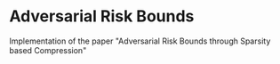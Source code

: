 # Adversarial Risk Bounds
Implementation of the paper "Adversarial Risk Bounds through Sparsity based Compression"
